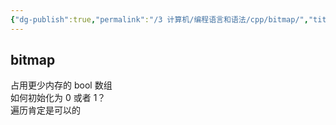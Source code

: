 ```yaml
---
{"dg-publish":true,"permalink":"/3 计算机/编程语言和语法/cpp/bitmap/","title":"bitmap"}
---
```



## bitmap
占用更少内存的 bool 数组  
如何初始化为 0 或者 1？  
遍历肯定是可以的